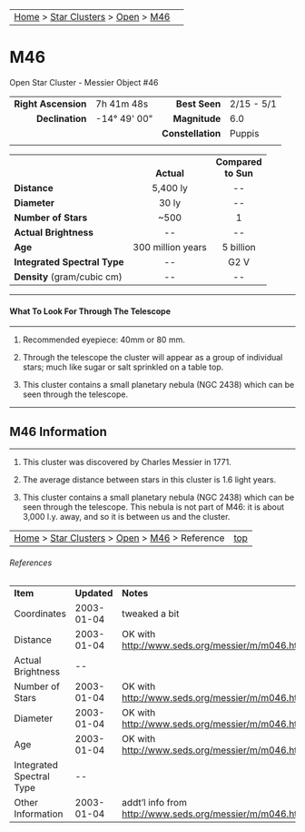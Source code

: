 <script src="/js/whatsup.js"></script>
<script type="text/javascript">
	var objectName ="M46"
	var objectDesc ="Open Star Cluster<br/>in the Constellation<br/>Puppis"
	var objectImage="other"
</script>

|    |    |
|:---|---:|
|[Home](/notes/#object-notes) > [Star Clusters](/notes/#star-clusters) > [Open](../!open-cluster-info) > [M46](#m46)| <div id=whatsup></div> |

# M46
Open Star Cluster - Messier Object #46
	
|   |   |   |   |
|--:|:--|--:|:--|
|**Right Ascension**|7h 41m 48s|**Best Seen**|2/15 - 5/1|
|**Declination**|-14&deg; 49' 00"|**Magnitude**|6.0|
|   |   |**Constellation**|Puppis|
|   |   |   |   |

|   |   |   |
|---|:---:|:---:|
|   | <br/>**Actual**| **Compared<br/>to Sun** |
|**Distance** | 5,400 ly | -- |
|**Diameter** | 30 ly | -- |
|**Number of Stars**| ~500 | 1 |
|**Actual Brightness**| -- | -- |
|**Age** | 300 million years | 5 billion  |
|**Integrated Spectral Type** | -- | G2 V |
|**Density** (gram/cubic cm) | -- | -- |

---
#### What To Look For Through The Telescope
---

1.	Recommended eyepiece: 40mm or 80 mm.

1.	Through the telescope the cluster will appear as a group of individual stars; much like sugar or salt sprinkled on a table top.
   
1.	This cluster contains a small planetary nebula (NGC 2438) which can be seen through the telescope.

---
## M46 Information
---

1.	This cluster was discovered by Charles Messier in 1771.

1.	The average distance between stars in this cluster is 1.6 light years.
   
1.	This cluster contains a small planetary nebula (NGC 2438) which can be seen through the telescope.  This nebula is not part of M46: it is about 3,000 l.y. away, and so it is between us and the cluster.

|    |    |
|:---|---:|
|[Home](/notes/#object-notes) > [Star Clusters](/notes/#star-clusters) > [Open](../!open-cluster-info) > [M46](#m46) > Reference | [top](#m46) |

###### References

|   |   |   |
|---|---|---|
|**Item**|**Updated**|**Notes**| 
|Coordinates | 2003-01-04 | tweaked a bit |
| Distance | 2003-01-04 | OK with  http://www.seds.org/messier/m/m046.html |
| Actual Brightness | -- |  |
| Number of Stars | 2003-01-04 | OK with http://www.seds.org/messier/m/m046.html |
| Diameter | 2003-01-04 | OK with http://www.seds.org/messier/m/m046.html |
| Age | 2003-01-04 | OK with http://www.seds.org/messier/m/m046.html |
| Integrated Spectral Type | --	|  |
| Other Information	| 2003-01-04 | addt’l info from http://www.seds.org/messier/m/m046.html |
